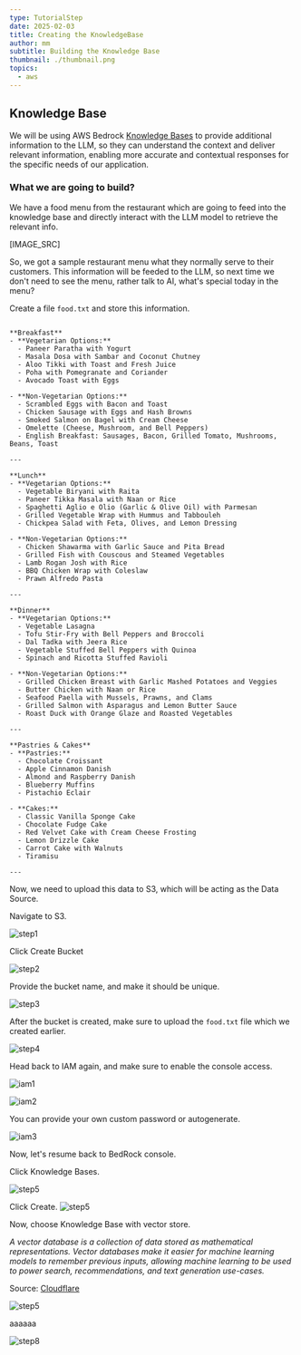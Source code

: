 ```yaml
---
type: TutorialStep
date: 2025-02-03
title: Creating the KnowledgeBase
author: mm
subtitle: Building the Knowledge Base
thumbnail: ./thumbnail.png
topics:
  - aws
---
```


## Knowledge Base

We will be using AWS Bedrock [Knowledge Bases](https://aws.amazon.com/bedrock/knowledge-bases/) to provide additional information to the LLM, so they can understand the context and deliver relevant information, enabling more accurate and contextual responses for the specific needs of our application.

### What we are going to build?

We have a food menu from the restaurant which are going to feed into the knowledge base and directly interact with the LLM model to retrieve the relevant info.

[IMAGE_SRC]

So, we got a sample restaurant menu what they normally serve to their customers. This information will be feeded to the LLM, so next time we don't need to see the menu, rather talk to AI, what's special today in the menu?

Create a file `food.txt` and store this information.

```text

**Breakfast**
- **Vegetarian Options:**
  - Paneer Paratha with Yogurt
  - Masala Dosa with Sambar and Coconut Chutney
  - Aloo Tikki with Toast and Fresh Juice
  - Poha with Pomegranate and Coriander
  - Avocado Toast with Eggs

- **Non-Vegetarian Options:**
  - Scrambled Eggs with Bacon and Toast
  - Chicken Sausage with Eggs and Hash Browns
  - Smoked Salmon on Bagel with Cream Cheese
  - Omelette (Cheese, Mushroom, and Bell Peppers)
  - English Breakfast: Sausages, Bacon, Grilled Tomato, Mushrooms, Beans, Toast

---

**Lunch**
- **Vegetarian Options:**
  - Vegetable Biryani with Raita
  - Paneer Tikka Masala with Naan or Rice
  - Spaghetti Aglio e Olio (Garlic & Olive Oil) with Parmesan
  - Grilled Vegetable Wrap with Hummus and Tabbouleh
  - Chickpea Salad with Feta, Olives, and Lemon Dressing

- **Non-Vegetarian Options:**
  - Chicken Shawarma with Garlic Sauce and Pita Bread
  - Grilled Fish with Couscous and Steamed Vegetables
  - Lamb Rogan Josh with Rice
  - BBQ Chicken Wrap with Coleslaw
  - Prawn Alfredo Pasta

---

**Dinner**
- **Vegetarian Options:**
  - Vegetable Lasagna
  - Tofu Stir-Fry with Bell Peppers and Broccoli
  - Dal Tadka with Jeera Rice
  - Vegetable Stuffed Bell Peppers with Quinoa
  - Spinach and Ricotta Stuffed Ravioli

- **Non-Vegetarian Options:**
  - Grilled Chicken Breast with Garlic Mashed Potatoes and Veggies
  - Butter Chicken with Naan or Rice
  - Seafood Paella with Mussels, Prawns, and Clams
  - Grilled Salmon with Asparagus and Lemon Butter Sauce
  - Roast Duck with Orange Glaze and Roasted Vegetables

---

**Pastries & Cakes**
- **Pastries:**
  - Chocolate Croissant
  - Apple Cinnamon Danish
  - Almond and Raspberry Danish
  - Blueberry Muffins
  - Pistachio Eclair

- **Cakes:**
  - Classic Vanilla Sponge Cake
  - Chocolate Fudge Cake
  - Red Velvet Cake with Cream Cheese Frosting
  - Lemon Drizzle Cake
  - Carrot Cake with Walnuts
  - Tiramisu

---
```

Now, we need to upload this data to S3, which will be acting as the Data Source.

Navigate to S3.

![step1](./images/1.png)

Click Create Bucket

![step2](./images/2.png)

Provide the bucket name, and make it should be unique.

![step3](./images/3.png)

After the bucket is created, make sure to upload the `food.txt` file which we created earlier.

![step4](./images/4.png)

Head back to IAM again, and make sure to enable the console access.

![iam1](./images/iam1.png)

![iam2](./images/iam2.png)

You can provide your own custom password or autogenerate.

![iam3](./images/iam3.png)

Now, let's resume back to BedRock console.

Click Knowledge Bases.

![step5](./images/5.png)

Click Create.
![step5](./images/6.png)

Now, choose Knowledge Base with vector store.

_A vector database is a collection of data stored as mathematical representations. Vector databases make it easier for machine learning models to remember previous inputs, allowing machine learning to be used to power search, recommendations, and text generation use-cases._

Source: [Cloudflare](https://www.cloudflare.com/en-gb/learning/ai/what-is-vector-database/)

![step5](./images/7.png)

aaaaaa

![step8](./images/8.png)
